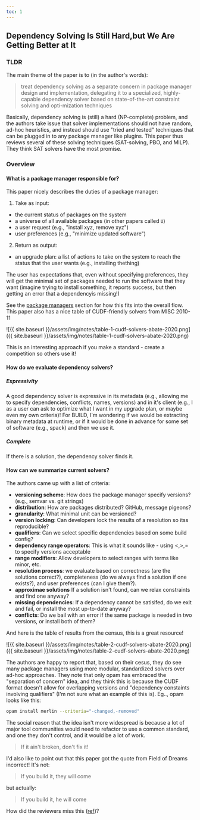 ```yaml
---
toc: 1
---
```


## Dependency Solving Is Still Hard,but We Are Getting Better at It

### TLDR

The main theme of the paper is to (in the author's words):

> treat dependency solving as a separate concern in package manager design and implementation, delegating it to a specialized, highly-capable dependency solver based on  state-of-the-art constraint solving and opti-mization techniques

Basically, dependency solving is (still) a hard (NP-complete) problem, and the authors take
issue that solver implementations should not have random, ad-hoc heuristics, and instead should use "tried and tested" techniques that can be plugged in to any package manager like plugins. This paper
thus reviews several of these solving techniques (SAT-solving, PBO, and MILP).
They think SAT solvers have the most promise. 

### Overview

#### What is a package manager responsible for?

This paper nicely describes the duties of a package manager:

1. Take as input:
  - the current status of packages on the system
  - a universe of all available packages (in other papers called `U`)
  - a user request (e.g., "install xyz, remove xyz")
  - user preferences (e.g., "minimize updated software")
2. Return as output:
  - an upgrade plan: a list of actions to take on the system to reach the status that the user wants (e.g., installing thething)

The user has expectations that, even without specifying preferences, they will
get the minimal set of packages needed to run the software that they want (imagine
trying to install something, it reports success, but then getting an error that a dependencyis missing!)

See the <a href="{{ site.baseurl }}/notes/flow#package-managers">package managers</a> section for how this fits into the overall flow. This paper also has a nice table of CUDF-friendly solvers from MISC 2010-11

![{{ site.baseurl }}/assets/img/notes/table-1-cudf-solvers-abate-2020.png]({{ site.baseurl }}/assets/img/notes/table-1-cudf-solvers-abate-2020.png)

This is an interesting approach if you make a standard - create a competition so others
use it!

#### How do we evaluate dependency solvers?

##### Expressivity

A good dependency solver is expressive in its metadata (e.g., allowing me to specify dependencies, conflicts, names, versions) and in it's client (e.g., I as a user can ask to optimize what I want in my upgrade plan, or maybe even my own criteria)! For BUILD, I'm wondering if we would be extracting binary metadata at runtime, or if it would be done in advance for some set of software (e.g., spack) and then we use it.

##### Complete

If there is a solution, the dependency solver finds it.

#### How can we summarize current solvers?

The authors came up with a list of criteria:

 - **versioning scheme**: How does the package manager specify versions? (e.g., semvar vs. git strings)
 - **distribution**: How are packages distributed? GitHub, message pigeons?
 - **granularity**: What minimal unit can be versioned?
 - **version locking**: Can developers lock the results of a resolution so itss reproducible?
 - **qualifiers**: Can we select specific dependencies based on some build config?
 - **dependency range operators**: This is what it sounds like - using <,>,= to specify versions acceptable
 - **range modifiers**: Allow developers to select ranges with terms like minor, etc.
 - **resolution process**: we evaluate based on correctness (are the solutions correct?), completeness (do we always find a solution if one exists?), and user preferences (can I give them?).
 - **approximae solutions** If a solution isn't found, can we relax constraints and find one anyway?
 - **missing dependencies**: If a dependency cannot be satisifed, do we exit and fail, or install the most up-to-date anyway?
 - **conflicts**: Do we bail with an error if the same package is needed in two versions, or install both of them?

And here is the table of results from the census, this is a great resource!

![{{ site.baseurl }}/assets/img/notes/table-2-cudf-solvers-abate-2020.png]({{ site.baseurl }}/assets/img/notes/table-2-cudf-solvers-abate-2020.png)

The authors are happy to report that, based on their cesus, they do see many
package managers using more modular, standardized solvers over ad-hoc approaches.
They note that only opam has embraced the "separation of concern" idea, and they think this
is because the CUDF format doesn't allow for overlapping versions and "dependency constaints involving qualifiers" (I'm not sure what an example of this is). Eg.., opam looks like this:

```bash
opam install merlin --criteria="-changed,-removed"
```
The social reason that the idea isn't more widespread is because a lot of major
tool communities would need to refactor to use a common standard, and one they don't control,
and it would be a lot of work.

> If it ain't broken, don't fix it!

I'd also like to point out that this paper got the quote from Field of Dreams incorrect! It's not:

>  If you build it, they will come

but actually:

> If you build it, he will come

How did the reviewers miss this ([ref](https://en.wikipedia.org/wiki/Field_of_Dreams#Plot))?
